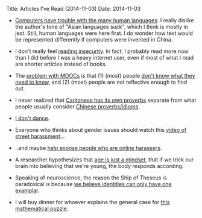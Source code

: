 Title: Articles I've Read (2014-11-03)
Date: 2014-11-03

* [Computers have trouble with the many human languages](http://garrett.damore.org/2014/10/your-language-sucks.html). I really dislike the author's tone of "Asian languages suck", which I think is mostly in jest. Still, human languages were here first. I do wonder how text would be represented differently if computers were invented in China.

* I don't really feel [reading insecurity](http://www.slate.com/articles/arts/culturebox/2014/09/reading_insecurity_the_crippling_fear_that_the_digital_age_has_left_you.html). In fact, I probably read more now than I did before I was a heavy internet user, even if most of what I read are shorter articles instead of books.

* The [problem with MOOCs](http://hechingerreport.org/content/ed-tech-promoters-need-understand-us-learn_16821/) is that (1) (most) people [don't know what they need to know](http://computinged.wordpress.com/2014/10/18/learners-dont-know-whats-best-for-them/), and (2) (most) people are not reflective enough to find out.

* I never realized that [Cantonese has its own proverbs](http://writecantonese8.wordpress.com/2014/02/25/cantonese-proverbs-in-one-picture/) separate from what people usually consider [Chinese proverbs/idioms](http://en.wikipedia.org/wiki/Chengyu).

* [I don't dance](https://medium.com/@henryreich/please-respect-my-decision-not-to-dance-e19d1b6ae482).

* Everyone who thinks about gender issues should watch this [video of street harassment](http://www.newappsblog.com/2014/10/street-harassment-caught-on-camera.html)...

* ..and maybe [help expose people who are online harassers](http://www.theatlantic.com/national/archive/2014/10/rise-of-the-feminist-creep-busting-web-vigilante/381809/).

* A researcher hypothesizes that [age is just a mindset](http://www.nytimes.com/2014/10/26/magazine/what-if-age-is-nothing-but-a-mind-set.html), that if we trick our brain into believing that we're young, the body responds according. 

* Speaking of neuroscience, the reason the Ship of Theseus is paradoxical is because [we believe identities can only have one examplar](http://scientiasalon.wordpress.com/2014/10/24/identity-a-neurobiological-perspective/).

* I will buy dinner for whoever explains the general case for [this mathematical puzzle](http://fawnnguyen.com/multiplication-finding-the-greatest-product/).
